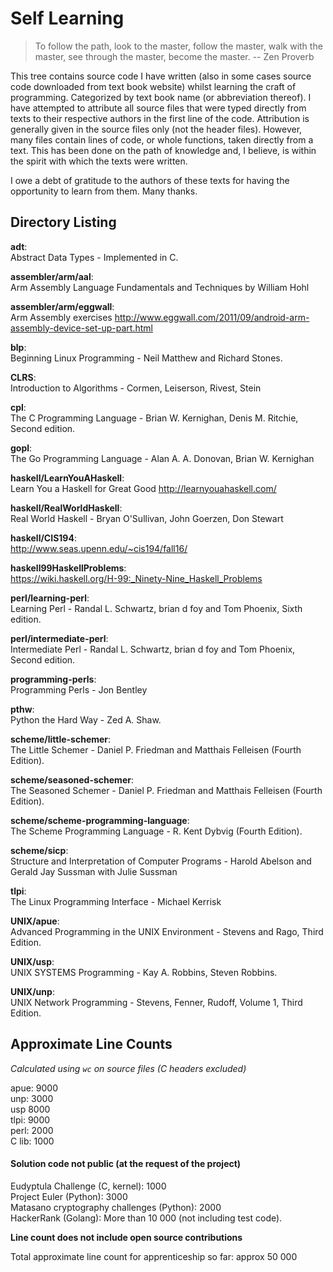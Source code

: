 Self Learning 
=============

> To follow the path, look to the master,
> follow the master, walk with the master,
> see through the master, become the master.
>   -- Zen Proverb


This tree contains source code I have written (also in some cases source code
downloaded from text book website) whilst learning the craft of
programming. Categorized by text book name (or abbreviation thereof). I have
attempted to attribute all source files that were typed directly from texts to
their respective authors in the first line of the code. Attribution is generally
given in the source files only (not the header files). However, many files
contain lines of code, or whole functions, taken directly from a text. This has
been done on the path of knowledge and, I believe, is within the spirit with
which the texts were written.

I owe a debt of gratitude to the authors of these texts for having the
opportunity to learn from them. Many thanks.


Directory Listing 
-----------------
__adt__:  
Abstract Data Types - Implemented in C.  

__assembler/arm/aal__:  
Arm Assembly Language Fundamentals and Techniques by William Hohl

__assembler/arm/eggwall__:  
Arm Assembly exercises http://www.eggwall.com/2011/09/android-arm-assembly-device-set-up-part.html

__blp__:  
Beginning Linux Programming - Neil Matthew and Richard Stones.

__CLRS__:  
Introduction to Algorithms - Cormen, Leiserson, Rivest, Stein

__cpl__:  
The C Programming Language - Brian W. Kernighan, Denis M. Ritchie, Second edition.

__gopl__:  
The Go Programming Language - Alan A. A. Donovan, Brian W. Kernighan

__haskell/LearnYouAHaskell__:  
Learn You a Haskell for Great Good http://learnyouahaskell.com/

__haskell/RealWorldHaskell__:  
Real World Haskell - Bryan O'Sullivan, John Goerzen, Don Stewart

__haskell/CIS194__:  
http://www.seas.upenn.edu/~cis194/fall16/

__haskell99HaskellProblems__:  
https://wiki.haskell.org/H-99:_Ninety-Nine_Haskell_Problems

__perl/learning-perl__:  
Learning Perl - Randal L. Schwartz, brian d foy and Tom Phoenix, Sixth edition.

__perl/intermediate-perl__:  
Intermediate Perl - Randal L. Schwartz, brian d foy and Tom Phoenix, Second edition.

__programming-perls__:  
Programming Perls - Jon Bentley

__pthw__:  
Python the Hard Way - Zed A. Shaw.

__scheme/little-schemer__:  
The Little Schemer - Daniel P. Friedman and Matthais Felleisen (Fourth Edition).

__scheme/seasoned-schemer__:  
The Seasoned Schemer - Daniel P. Friedman and Matthais Felleisen (Fourth
Edition).

__scheme/scheme-programming-language__:  
The Scheme Programming Language - R. Kent Dybvig (Fourth Edition).

__scheme/sicp__:  
Structure and Interpretation of Computer Programs - Harold Abelson and Gerald
Jay Sussman with Julie Sussman 

__tlpi__:  
The Linux Programming Interface - Michael Kerrisk

__UNIX/apue__:  
Advanced Programming in the UNIX Environment - Stevens and Rago, Third Edition.

__UNIX/usp__:  
UNIX SYSTEMS Programming - Kay A. Robbins, Steven Robbins.

__UNIX/unp__:  
UNIX Network Programming - Stevens, Fenner, Rudoff, Volume 1, Third Edition.

Approximate Line Counts
-----------------------
*Calculated using `wc` on source files (C headers excluded)*

apue:	9000  
unp:  	3000  
usp   	8000  
tlpi: 	9000  
perl: 	2000  
C lib:	1000  

#### Solution code not public (at the request of the project)

Eudyptula Challenge (C, kernel): 1000  
Project Euler (Python): 3000  
Matasano cryptography challenges (Python): 2000  
HackerRank (Golang): More than 10 000 (not including test code).  

**Line count does not include open source contributions**

Total approximate line count for apprenticeship so far: approx 50 000

